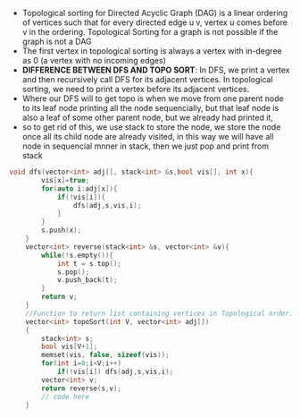 - Topological sorting for Directed Acyclic Graph (DAG) is a linear ordering of vertices such that for every directed edge u v, vertex u comes before v in the ordering. Topological Sorting for a graph is not possible if the graph is not a DAG
- The first vertex in topological sorting is always a vertex with in-degree as 0 (a vertex with no incoming edges)
- **DIFFERENCE BETWEEN DFS AND TOPO SORT**: In DFS, we print a vertex and then recursively call DFS for its adjacent vertices. In topological sorting, we need to print a vertex before its adjacent vertices. 
- Where our DFS will to get topo is when we move from one parent node to its leaf node printing all the node sequencially, but that leaf node is also a leaf of some other parent node, but we already had printed it,
- so to get rid of this, we use stack to store the node, we store the node once all its child node are already visited, in this way we will have all node in sequencial  mnner in stack, then we just pop and print from stack

```cpp
void dfs(vector<int> adj[], stack<int> &s,bool vis[], int x){
	    vis[x]=true;
	    for(auto i:adj[x]){
	        if(!vis[i]){
	            dfs(adj,s,vis,i);
	        }
	    }
	    s.push(x);
	}
	vector<int> reverse(stack<int> &s, vector<int> &v){
	    while(!s.empty()){
	        int t = s.top();
	        s.pop();
	        v.push_back(t);
	    }
	    return v;
	}
	//Function to return list containing vertices in Topological order. 
	vector<int> topoSort(int V, vector<int> adj[]) 
	{
	    stack<int> s;
	    bool vis[V+1];
	    memset(vis, false, sizeof(vis));
	    for(int i=0;i<V;i++)
	        if(!vis[i]) dfs(adj,s,vis,i);
	    vector<int> v;
	    return reverse(s,v);
	    // code here
	}
```
